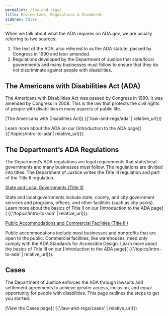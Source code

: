 ```yaml
---
permalink: /law-and-regs/
title: Review Laws, Regulations & Standards
sidenav: false
---
```


When we talk about what the ADA requires on ADA.gov, we are usually referring to two sources:
1. The text of the ADA, also referred to as the ADA statute, passed by Congress in
1990 and later amended.
2. Regulations developed by the Department of Justice that state/local governments
and many businesses must follow to ensure that they do not discriminate against
people with disabilities.

## The Americans with Disabilities Act (ADA)

The Americans with Disabilities Act was passed by Congress in 1990. It was amended
by Congress in 2008. This is the law that protects the civil rights of people with
disabilities in many aspects of public life.

[The Americans with Disabilities Act]( {{'/law-and-regs/ada' | relative_url}})

Learn more about the ADA on our [Introduction to the ADA page]( {{'/topics/intro-to-ada'| relative_url}}).

## The Department’s ADA Regulations

The Department’s ADA regulations are legal requirements that state/local governments and many businesses must follow. The regulations are divided into titles. The Department of Justice writes the Title III regulation and part of the Title II regulation.

[State and Local Governments (Title II)]( {{'https://www.ada.gov/regs2010/titleII_2010/titleII_2010_regulations.htm'}})

State and local governments include state, county, and city government services and programs, offices, and other facilities (such as city parks). Learn more about the basics of Title II on our [Introduction to the ADA page]( {{'/topics/intro-to-ada' | relative_url}}).

[Public Accommodations and Commercial Facilities (Title III)]( {{'https://www.ada.gov/regs2010/titleIII_2010/titleIII_2010_regulations.htm'}})

Public accommodations include most businesses and nonprofits that are open to the public. Commercial facilities, like warehouses, need only comply with the ADA Standards for Accessible Design. Learn more about the basics of Title III on our [Introduction to the ADA page]( {{'/topics/intro-to-ada' | relative_url}}).

## Cases

The Department of Justice enforces the ADA through lawsuits and settlement agreements to achieve greater access, inclusion, and equal opportunity for people with disabilities. This page outlines the steps to get you started.

[View the Cases page]( {{'/law-and-regs/cases' | relative_url}})
